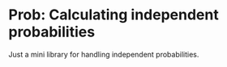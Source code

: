# Prob: Calculating independent probabilities

Just a mini library for handling independent probabilities.
